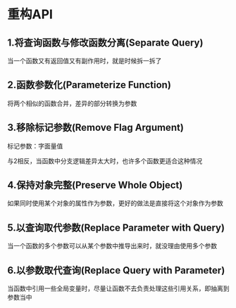 # 重构API

## 1.将查询函数与修改函数分离(Separate Query)

当一个函数又有返回值又有副作用时，就是时候拆一拆了

## 2.函数参数化(Parameterize Function)

将两个相似的函数合并，差异的部分转换为参数

## 3.移除标记参数(Remove Flag Argument)

标记参数：字面量值

与2相反，当函数中分支逻辑差异太大时，也许多个函数更适合这种情况

## 4.保持对象完整(Preserve Whole Object)

如果同时使用某个对象的属性作为参数，更好的做法是直接将这个对象作为参数

## 5.以查询取代参数(Replace Parameter with Query)

当一个函数的多个参数可以从某个参数中推导出来时，就没理由使用多个参数

## 6.以参数取代查询(Replace Query with Parameter)

当函数中引用一些全局变量时，尽量让函数不去负责处理这些引用关系，即抽离到参数当中
